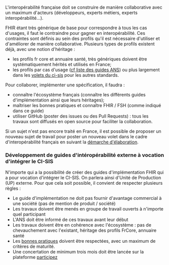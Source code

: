 L'interopérabilité française doit se construire de manière collaborative avec un maximum d'acteurs (développeurs, experts métiers, experts interopérabilité...).

FHIR étant très générique de base pour correspondre à tous les cas d'usages, il faut le contraindre pour gagner en interopérabilité. Ces contraintes sont définis au sein des profils qu'il est nécessaire d'utiliser et d'améliorer de manière collaborative. Plusieurs types de profils existent déjà, avec une notion d'héritage :

* les profils fr core et annuaire santé, très génériques doivent être systématiquement hérités et utilisés en France;
* les profils par cas d'usage ([cf liste des guides ANS](https://interop.esante.gouv.fr/ig/fhir)) ou plus largement dans les [volets du ci-sis](https://esante.gouv.fr/offres-services/ci-sis/espace-publication) pour les autres standards.

Pour collaborer, implémenter une spécification, il faudra :

* connaître l'écosystème français (connaître les différents guides d'implémentation ainsi que leurs héritages);
* maîtriser les bonnes pratiques et connaître FHIR / FSH (comme indiqué dans ce guide)
* utiliser GitHub (poster des issues ou des Pull Requests) : tous les travaux sont diffusés en open source pour faciliter la collaboration.

Si un sujet n'est pas encore traité en France, il est possible de proposer un nouveau sujet de travail pour poster un nouveau volet dans le cadre d'interopérabilité français en suivant la [démarche d'élaboration](https://esante.gouv.fr/offres-services/ci-sis/demarche-elaboration).

### Développement de guides d'intéropérabilité externe à vocation d'intégrer le CI-SIS

N'importe qui a la possibilité de créer des guides d'implémentation FHIR qui a pour vocation d'intégrer le CI-SIS. On parlera ainsi d'Unité de Production (UP) externe.
Pour que cela soit possible, il convient de respecter plusieurs règles :

* Le guide d'implémentation ne doit pas fournir d'avantage commercial à une société (pas de mention de produit / société)
* Les travaux doivent être menés en groupe de travail ouverts à n'importe quel participant
* L'ANS doit être informé de ces travaux avant leur début
* Les travaux doivent être en cohérence avec l'écosystème : pas de chevauchement avec l'existant, héritage des profils FrCore, annuaire santé
* Les <a href="dev_nouvel_ig.html">bonnes pratiques</a> doivent être respectées, avec un maximum de critères de maturité.
* Une concertation de minimum trois mois doit être lancée sur la plateforme [participez](https://participez.esante.gouv.fr)
